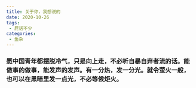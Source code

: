 ```yaml
---
title: 关于你，我想说的
date: 2020-10-26
tags:
 - 屁话不少
categories:
 - 鱼杂
---
```


### 愿中国青年都摆脱冷气，只是向上走，不必听自暴自弃者流的话。能做事的做事，能发声的发声。有一分热，发一分光。就令萤火一般，也可以在黑暗里发一点光，不必等候炬火。
